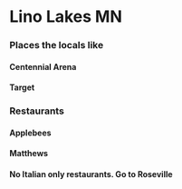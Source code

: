 # Lino Lakes MN

### Places the locals like
#### Centennial Arena
#### Target


### Restaurants
#### Applebees
#### Matthews
#### No Italian only restaurants. Go to Roseville